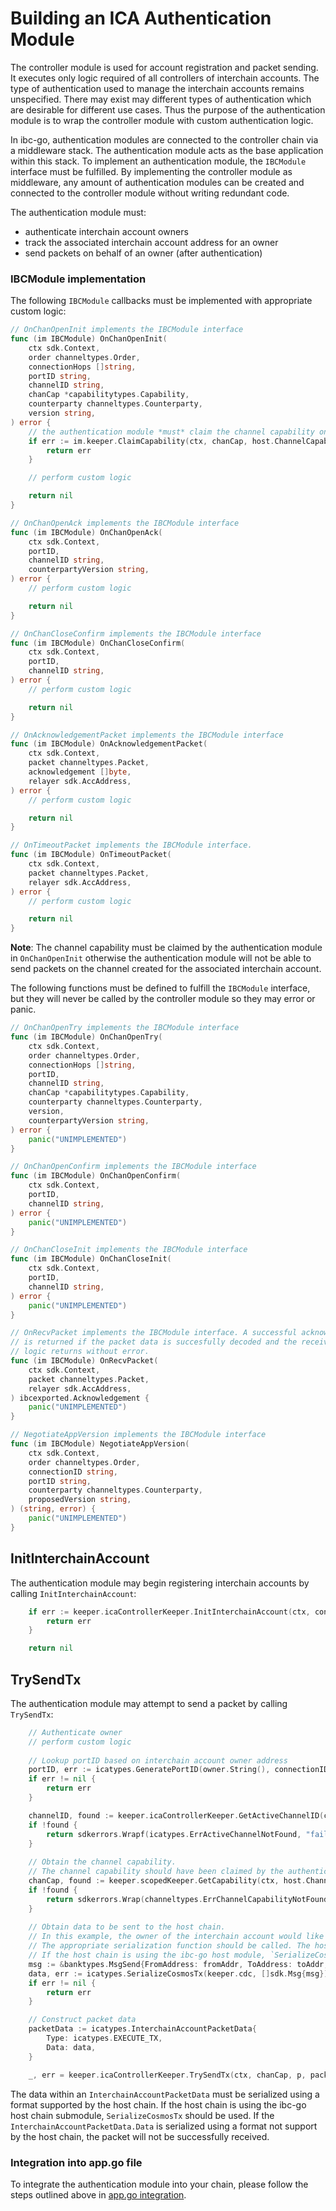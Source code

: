 <!--
order: 3
-->

# Building an ICA Authentication Module

The controller module is used for account registration and packet sending. 
It executes only logic required of all controllers of interchain accounts. 
The type of authentication used to manage the interchain accounts remains unspecified. 
There may exist may different types of authentication which are desirable for different use cases. 
Thus the purpose of the authentication module is to wrap the controller module with custom authentication logic.

In ibc-go, authentication modules are connected to the controller chain via a middleware stack. 
The authentication module acts as the base application within this stack. 
To implement an authentication module, the `IBCModule` interface must be fulfilled. 
By implementing the controller module as middleware, any amount of authentication modules can be created and connected to the controller module without writing redundant code. 

The authentication module must:
- authenticate interchain account owners
- track the associated interchain account address for an owner
- send packets on behalf of an owner (after authentication)

### IBCModule implementation

The following `IBCModule` callbacks must be implemented with appropriate custom logic:

```go
// OnChanOpenInit implements the IBCModule interface
func (im IBCModule) OnChanOpenInit(
	ctx sdk.Context,
	order channeltypes.Order,
	connectionHops []string,
	portID string,
	channelID string,
	chanCap *capabilitytypes.Capability,
	counterparty channeltypes.Counterparty,
	version string,
) error {
    // the authentication module *must* claim the channel capability on OnChanOpenInit
    if err := im.keeper.ClaimCapability(ctx, chanCap, host.ChannelCapabilityPath(portID, channelID)); err != nil {
        return err
    }

    // perform custom logic

    return nil
}

// OnChanOpenAck implements the IBCModule interface
func (im IBCModule) OnChanOpenAck(
	ctx sdk.Context,
	portID,
	channelID string,
	counterpartyVersion string,
) error {
    // perform custom logic

	return nil
}

// OnChanCloseConfirm implements the IBCModule interface
func (im IBCModule) OnChanCloseConfirm(
	ctx sdk.Context,
	portID,
	channelID string,
) error {
    // perform custom logic

	return nil
}

// OnAcknowledgementPacket implements the IBCModule interface
func (im IBCModule) OnAcknowledgementPacket(
	ctx sdk.Context,
	packet channeltypes.Packet,
	acknowledgement []byte,
	relayer sdk.AccAddress,
) error {
    // perform custom logic

	return nil
}

// OnTimeoutPacket implements the IBCModule interface.
func (im IBCModule) OnTimeoutPacket(
	ctx sdk.Context,
	packet channeltypes.Packet,
	relayer sdk.AccAddress,
) error {
    // perform custom logic

	return nil
}
```

**Note**: The channel capability must be claimed by the authentication module in `OnChanOpenInit` otherwise the authentication module will not be able to send packets on the channel created for the associated interchain account. 

The following functions must be defined to fulfill the `IBCModule` interface, but they will never be called by the controller module so they may error or panic.

```go
// OnChanOpenTry implements the IBCModule interface
func (im IBCModule) OnChanOpenTry(
	ctx sdk.Context,
	order channeltypes.Order,
	connectionHops []string,
	portID,
	channelID string,
	chanCap *capabilitytypes.Capability,
	counterparty channeltypes.Counterparty,
	version,
	counterpartyVersion string,
) error {
    panic("UNIMPLEMENTED")
}

// OnChanOpenConfirm implements the IBCModule interface
func (im IBCModule) OnChanOpenConfirm(
	ctx sdk.Context,
	portID,
	channelID string,
) error {
	panic("UNIMPLEMENTED")
}

// OnChanCloseInit implements the IBCModule interface
func (im IBCModule) OnChanCloseInit(
	ctx sdk.Context,
	portID,
	channelID string,
) error {
	panic("UNIMPLEMENTED")
}

// OnRecvPacket implements the IBCModule interface. A successful acknowledgement
// is returned if the packet data is succesfully decoded and the receive application
// logic returns without error.
func (im IBCModule) OnRecvPacket(
	ctx sdk.Context,
	packet channeltypes.Packet,
	relayer sdk.AccAddress,
) ibcexported.Acknowledgement {
	panic("UNIMPLEMENTED")
}

// NegotiateAppVersion implements the IBCModule interface
func (im IBCModule) NegotiateAppVersion(
	ctx sdk.Context,
	order channeltypes.Order,
	connectionID string,
	portID string,
	counterparty channeltypes.Counterparty,
	proposedVersion string,
) (string, error) {
	panic("UNIMPLEMENTED")
}
```

## InitInterchainAccount

The authentication module may begin registering interchain accounts by calling `InitInterchainAccount`:

```go
    if err := keeper.icaControllerKeeper.InitInterchainAccount(ctx, connectionID, counterpartyConnectionID, owner.String()); err != nil {
        return err
    }

    return nil
```

## TrySendTx

The authentication module may attempt to send a packet by calling `TrySendTx`:
```go
    // Authenticate owner
    // perform custom logic
    
    // Lookup portID based on interchain account owner address
    portID, err := icatypes.GeneratePortID(owner.String(), connectionID, counterpartyConnectionID)
	if err != nil {
		return err
	}

	channelID, found := keeper.icaControllerKeeper.GetActiveChannelID(ctx, portID)
	if !found {
		return sdkerrors.Wrapf(icatypes.ErrActiveChannelNotFound, "failed to retrieve active channel for port %s", portId)
	}
    
    // Obtain the channel capability. 
    // The channel capability should have been claimed by the authentication module in OnChanOpenInit
	chanCap, found := keeper.scopedKeeper.GetCapability(ctx, host.ChannelCapabilityPath(portID, channelID))
	if !found {
		return sdkerrors.Wrap(channeltypes.ErrChannelCapabilityNotFound, "module does not own channel capability")
	}
    
    // Obtain data to be sent to the host chain. 
    // In this example, the owner of the interchain account would like to send a bank MsgSend to the host chain. 
    // The appropriate serialization function should be called. The host chain must be able to deserialize the transaction. 
    // If the host chain is using the ibc-go host module, `SerializeCosmosTx` should be used. 
	msg := &banktypes.MsgSend{FromAddress: fromAddr, ToAddress: toAddr, Amount: amt}
	data, err := icatypes.SerializeCosmosTx(keeper.cdc, []sdk.Msg{msg})
	if err != nil {
		return err
	}

    // Construct packet data
	packetData := icatypes.InterchainAccountPacketData{
		Type: icatypes.EXECUTE_TX,
		Data: data,
	}

	_, err = keeper.icaControllerKeeper.TrySendTx(ctx, chanCap, p, packetData)
```

The data within an `InterchainAccountPacketData` must be serialized using a format supported by the host chain. 
If the host chain is using the ibc-go host chain submodule, `SerializeCosmosTx` should be used. If the `InterchainAccountPacketData.Data` is serialized using a format not support by the host chain, the packet will not be successfully received.  

### Integration into app.go file

To integrate the authentication module into your chain, please follow the steps outlined above in [app.go integration](#ExampleIntegration).
